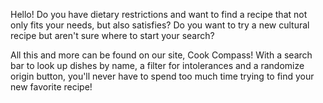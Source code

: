 Hello!
Do you have dietary restrictions and want to find a recipe that not only fits your needs, but also satisfies?
Do you want to try a new cultural recipe but aren't sure where to start your search?

All this and more can be found on our site, Cook Compass! With a search bar to look up dishes by name, a filter for intolerances and a
randomize origin button, you'll never have to spend too much time trying to find your new favorite recipe!
